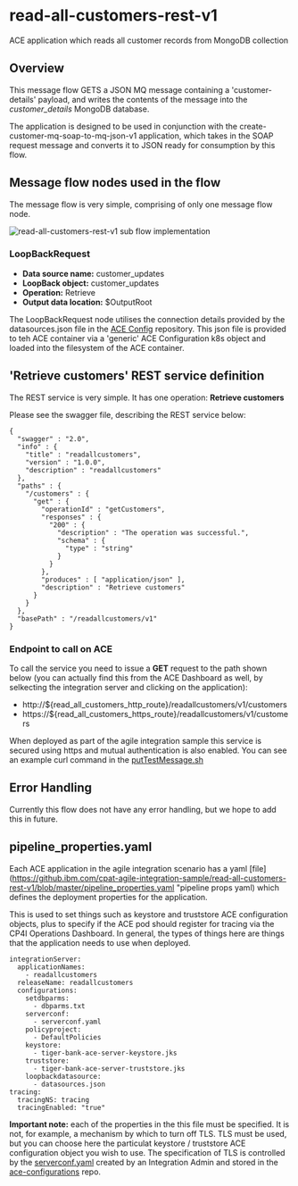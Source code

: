 # read-all-customers-rest-v1
ACE application which reads all customer records from MongoDB collection


## Overview

This message flow GETS a JSON MQ message containing a 'customer-details' payload, and writes the contents of the message into the *customer_details* MongoDB database.

The application is designed to be used in conjunction with the create-customer-mq-soap-to-mq-json-v1 application, which takes in the SOAP request message and converts it to JSON ready for consumption by this flow.

## Message flow nodes used in the flow

The message flow is very simple, comprising of only one message flow node.

![read-all-customers-rest-v1 sub flow implementation](https://github.ibm.com/cpat-agile-integration-sample/read-all-customers-rest-v1/blob/master/readme.images/overall-flow.png "read-all-customers-rest-v1 overall message flow")


### LoopBackRequest


* **Data source name:** customer_updates
* **LoopBack object:** customer_updates
* **Operation:** Retrieve
* **Output data location:** $OutputRoot

The LoopBackRequest node utilises the connection details provided by the datasources.json file in the [ACE Config](https://github.ibm.com/cpat-agile-integration-sample/ace-configurations "datasources.json location") repository. This json file is provided to teh ACE container via a 'generic' ACE Configuration k8s object and loaded into the filesystem of the ACE container.


## 'Retrieve customers' REST service definition

The REST service is very simple. It has one operation: **Retrieve customers**

Please see the swagger file, describing the REST service below:

```
{
  "swagger" : "2.0",
  "info" : {
    "title" : "readallcustomers",
    "version" : "1.0.0",
    "description" : "readallcustomers"
  },
  "paths" : {
    "/customers" : {
      "get" : {
        "operationId" : "getCustomers",
        "responses" : {
          "200" : {
            "description" : "The operation was successful.",
            "schema" : {
              "type" : "string"
            }
          }
        },
        "produces" : [ "application/json" ],
        "description" : "Retrieve customers"
      }
    }
  },
  "basePath" : "/readallcustomers/v1"
}
```

### Endpoint to call on ACE

To call the service you need to issue a **GET** request to the path shown below (you can actually find this from the ACE Dashboard as well, by selkecting the integration server and clicking on the application):

* http://${read_all_customers_http_route}/readallcustomers/v1/customers
* https://${read_all_customers_https_route}/readallcustomers/v1/customers

When deployed as part of the agile integration sample this service is secured using https and mutual authentication is also enabled. You can see an example curl command in the [putTestMessage.sh](https://github.ibm.com/cpat-agile-integration-sample/pipeline-infra/blob/master/admin/run/putTestMessage.sh "putTestMessage script")


## Error Handling

Currently this flow does not have any error handling, but we hope to add this in future.

## pipeline_properties.yaml

Each ACE application in the agile integration scenario has a yaml [file](https://github.ibm.com/cpat-agile-integration-sample/read-all-customers-rest-v1/blob/master/pipeline_properties.yaml "pipeline props yaml) which defines the deployment properties for the application. 

This is used to set things such as keystore and truststore ACE configuration objects, plus to specify if the ACE pod should register for tracing via the CP4I Operations Dashboard. In general, the types of things here are things that the application needs to use when deployed.

```
integrationServer:
  applicationNames:
    - readallcustomers
  releaseName: readallcustomers
  configurations:
    setdbparms:
      - dbparms.txt
    serverconf:
      - serverconf.yaml
    policyproject:
      - DefaultPolicies
    keystore:
      - tiger-bank-ace-server-keystore.jks
    truststore:
      - tiger-bank-ace-server-truststore.jks
    loopbackdatasource:
      - datasources.json
tracing: 
  tracingNS: tracing
  tracingEnabled: "true"
```

**Important note:** each of the properties in the this file must be specified. It is not, for example, a mechanism by which to turn off TLS. TLS must be used, but you can choose here the particulat keystore / truststore ACE configuration object you wish to use. The specification of TLS is controlled by the [serverconf.yaml](https://github.ibm.com/cpat-agile-integration-sample/ace-configurations/blob/master/serverconf.yaml "server conf") created by an Integration Admin and stored in the [ace-configurations](https://github.ibm.com/cpat-agile-integration-sample/read-all-customers-rest-v1 "ace config repo") repo.
